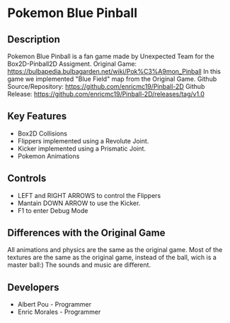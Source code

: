 # Pokemon Blue Pinball

## Description

Pokemon Blue Pinball is a fan game made by Unexpected Team for the Box2D-Pinball2D Assigment.
Original Game: https://bulbapedia.bulbagarden.net/wiki/Pok%C3%A9mon_Pinball
In this game we implemented "Blue Field" map from the Original Game.
Github Source/Repository: https://github.com/enricmc19/Pinball-2D
Github Release: https://github.com/enricmc19/Pinball-2D/releases/tag/v1.0

## Key Features

- Box2D Collisions
- Flippers implemented using a Revolute Joint.
- Kicker implemented using a Prismatic Joint.
- Pokemon Animations

## Controls

 - LEFT and RIGHT ARROWS to control the Flippers
 - Mantain DOWN ARROW to use the Kicker.
 - F1 to enter Debug Mode
 
## Differences with the Original Game

All animations and physics are the same as the original game.
Most of the textures are the same as the original game, instead of the ball, wich is a master ball:)
The sounds and music are different.
 
## Developers

 - Albert Pou - Programmer
 - Enric Morales - Programmer
